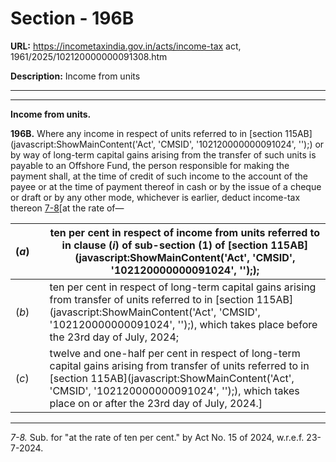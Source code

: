 # Section - 196B

**URL:** https://incometaxindia.gov.in/acts/income-tax act, 1961/2025/102120000000091308.htm

**Description:** Income from units

---

****

**Income from units.**

**196B.** Where any income in respect of units referred to in [section 115AB](javascript:ShowMainContent\('Act', 'CMSID', '102120000000091024', ''\);) or by way of long-term capital gains arising from the transfer of such units is payable to an Offshore Fund, the person responsible for making the payment shall, at the time of credit of such income to the account of the payee or at the time of payment thereof in cash or by the issue of a cheque or draft or by any other mode, whichever is earlier, deduct income-tax thereon [7-8](javascript:ShowFootnote\('fn7-8'\);)[at the rate of—

(_a_)|  |  ten per cent in respect of income from units referred to in clause (_i_) of sub-section (1) of [section 115AB](javascript:ShowMainContent\('Act', 'CMSID', '102120000000091024', ''\););  
---|---|---  
(_b_)|  |  ten per cent in respect of long-term capital gains arising from transfer of units referred to in [section 115AB](javascript:ShowMainContent\('Act', 'CMSID', '102120000000091024', ''\);), which takes place before the 23rd day of July, 2024;  
(_c_)|  |  twelve and one-half per cent in respect of long-term capital gains arising from transfer of units referred to in [section 115AB](javascript:ShowMainContent\('Act', 'CMSID', '102120000000091024', ''\);), which takes place on or after the 23rd day of July, 2024.]  
  
* * *

_7-8._ Sub. for "at the rate of ten per cent." by Act No. 15 of 2024, w.r.e.f. 23-7-2024.
